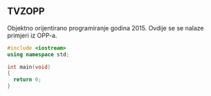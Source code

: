 ## TVZOPP
Objektno orijentirano programiranje godina 2015.
Ovdije se se nalaze primjeri iz OPP-a.

```cpp
#include <iostream>
using namespace std;

int main(void)
{
  return 0;
}
```
